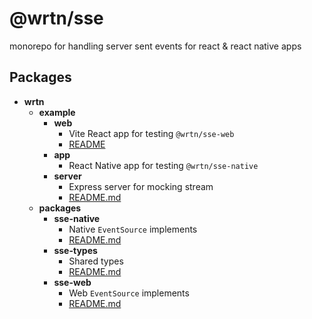 # @wrtn/sse

monorepo for handling server sent events for react & react native apps

## Packages

- **wrtn**
  - **example**
    - **web**
      - Vite React app for testing `@wrtn/sse-web`
      - [README](example/web/README.md)
    - **app**
      - React Native app for testing `@wrtn/sse-native`
    - **server**
      - Express server for mocking stream
      - [README.md](example/server/README.md)
  - **packages**
    - **sse-native**
      - Native `EventSource` implements
      - [README.md](https://github.com/jeongshin/rn-sse)
    - **sse-types**
      - Shared types
      - [README.md](packages/sse-types/README.md)
    - **sse-web**
      - Web `EventSource` implements
      - [README.md](packages/sse-web/README.md)
